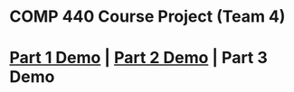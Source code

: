 # COMP 440 Course Project (Team 4)

# [Part 1 Demo](https://youtu.be/iv7ipiRVfQw) | [Part 2 Demo](https://youtu.be/UrmSi810BAI) | Part 3 Demo